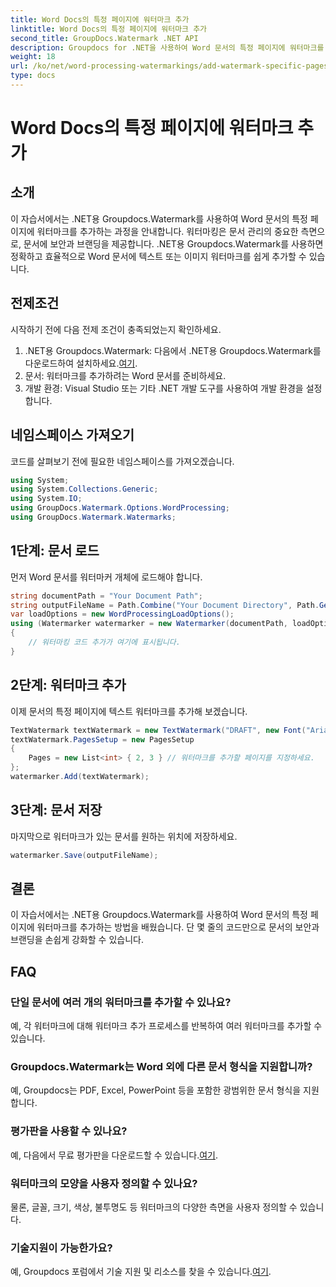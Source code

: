 ```yaml
---
title: Word Docs의 특정 페이지에 워터마크 추가
linktitle: Word Docs의 특정 페이지에 워터마크 추가
second_title: GroupDocs.Watermark .NET API
description: Groupdocs for .NET을 사용하여 Word 문서의 특정 페이지에 워터마크를 손쉽게 추가하는 방법을 알아보세요. 문서 보안 및 브랜딩을 강화합니다.
weight: 18
url: /ko/net/word-processing-watermarkings/add-watermark-specific-pages-word-docs/
type: docs
---
```

# Word Docs의 특정 페이지에 워터마크 추가

## 소개
이 자습서에서는 .NET용 Groupdocs.Watermark를 사용하여 Word 문서의 특정 페이지에 워터마크를 추가하는 과정을 안내합니다. 워터마킹은 문서 관리의 중요한 측면으로, 문서에 보안과 브랜딩을 제공합니다. .NET용 Groupdocs.Watermark를 사용하면 정확하고 효율적으로 Word 문서에 텍스트 또는 이미지 워터마크를 쉽게 추가할 수 있습니다.
## 전제조건
시작하기 전에 다음 전제 조건이 충족되었는지 확인하세요.
1.  .NET용 Groupdocs.Watermark: 다음에서 .NET용 Groupdocs.Watermark를 다운로드하여 설치하세요.[여기](https://releases.groupdocs.com/Watermark/net/).
2. 문서: 워터마크를 추가하려는 Word 문서를 준비하세요.
3. 개발 환경: Visual Studio 또는 기타 .NET 개발 도구를 사용하여 개발 환경을 설정합니다.

## 네임스페이스 가져오기
코드를 살펴보기 전에 필요한 네임스페이스를 가져오겠습니다.
```csharp
using System;
using System.Collections.Generic;
using System.IO;
using GroupDocs.Watermark.Options.WordProcessing;
using GroupDocs.Watermark.Watermarks;
```
## 1단계: 문서 로드
먼저 Word 문서를 워터마커 개체에 로드해야 합니다.
```csharp
string documentPath = "Your Document Path";
string outputFileName = Path.Combine("Your Document Directory", Path.GetFileName(documentPath));
var loadOptions = new WordProcessingLoadOptions();
using (Watermarker watermarker = new Watermarker(documentPath, loadOptions))
{
    // 워터마킹 코드 추가가 여기에 표시됩니다.
}
```
## 2단계: 워터마크 추가
이제 문서의 특정 페이지에 텍스트 워터마크를 추가해 보겠습니다.
```csharp
TextWatermark textWatermark = new TextWatermark("DRAFT", new Font("Arial", 42));
textWatermark.PagesSetup = new PagesSetup
{
    Pages = new List<int> { 2, 3 } // 워터마크를 추가할 페이지를 지정하세요.
};
watermarker.Add(textWatermark);
```
## 3단계: 문서 저장
마지막으로 워터마크가 있는 문서를 원하는 위치에 저장하세요.
```csharp
watermarker.Save(outputFileName);
```

## 결론
이 자습서에서는 .NET용 Groupdocs.Watermark를 사용하여 Word 문서의 특정 페이지에 워터마크를 추가하는 방법을 배웠습니다. 단 몇 줄의 코드만으로 문서의 보안과 브랜딩을 손쉽게 강화할 수 있습니다.
## FAQ
### 단일 문서에 여러 개의 워터마크를 추가할 수 있나요?
예, 각 워터마크에 대해 워터마크 추가 프로세스를 반복하여 여러 워터마크를 추가할 수 있습니다.
### Groupdocs.Watermark는 Word 외에 다른 문서 형식을 지원합니까?
예, Groupdocs는 PDF, Excel, PowerPoint 등을 포함한 광범위한 문서 형식을 지원합니다.
### 평가판을 사용할 수 있나요?
 예, 다음에서 무료 평가판을 다운로드할 수 있습니다.[여기](https://releases.groupdocs.com/).
### 워터마크의 모양을 사용자 정의할 수 있나요?
물론, 글꼴, 크기, 색상, 불투명도 등 워터마크의 다양한 측면을 사용자 정의할 수 있습니다.
### 기술지원이 가능한가요?
 예, Groupdocs 포럼에서 기술 지원 및 리소스를 찾을 수 있습니다.[여기](https://forum.groupdocs.com/c/watermark/19).